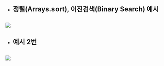 - ## 정렬(Arrays.sort), 이진검색(Binary Search) 예시
![](image/sort1.JPG)
---
- ## 예시 2번
![](image/sort2.JPG)
---
